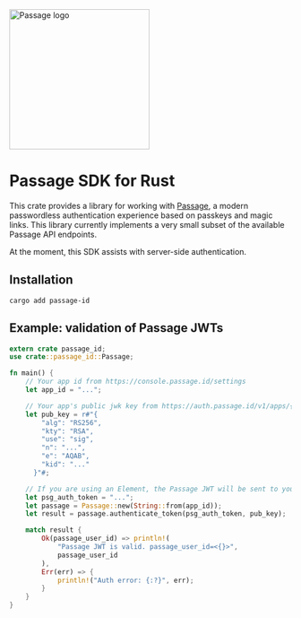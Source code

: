 <img src="https://storage.googleapis.com/passage-docs/passage-logo-gradient.svg" alt="Passage logo" style="width:250px;"/>

# Passage SDK for Rust

This crate provides a library for working with [Passage](https://passage.id), a modern passwordless authentication experience based on passkeys and magic links. This library currently implements a very small subset of the available Passage API endpoints.

At the moment, this SDK assists with server-side authentication.

## Installation

```
cargo add passage-id
```

## Example: validation of Passage JWTs

```rust
extern crate passage_id;
use crate::passage_id::Passage;

fn main() {
    // Your app id from https://console.passage.id/settings
    let app_id = "...";

    // Your app's public jwk key from https://auth.passage.id/v1/apps/{app_id}/.well-known/jwks.json.
    let pub_key = r#"{
        "alg": "RS256",
        "kty": "RSA",
        "use": "sig",
        "n": "...",
        "e": "AQAB",
        "kid": "..."
      }"#;

    // If you are using an Element, the Passage JWT will be sent to your application via a cookie with the key `psg_auth_token`
    let psg_auth_token = "...";
    let passage = Passage::new(String::from(app_id));
    let result = passage.authenticate_token(psg_auth_token, pub_key);

    match result {
        Ok(passage_user_id) => println!(
            "Passage JWT is valid. passage_user_id=<{}>",
            passage_user_id
        ),
        Err(err) => {
            println!("Auth error: {:?}", err);
        }
    }
}
```
